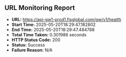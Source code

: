 ## URL Monitoring Report

- **URL:** https://api-gw1-prod1.fisglobal.com/gw/v1/health
- **Start Time:** 2025-05-20T18:29:47.182802
- **End Time:** 2025-05-20T18:29:47.484788
- **Total Time Taken:** 0.301986 seconds
- **HTTP Status Code:** 200
- **Status:** Success
- **Failure Reason:** N/A

